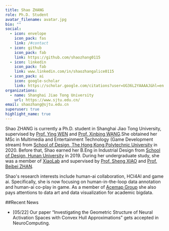 ```yaml
---
title: Shao ZHANG
role: Ph.D. Student
avatar_filename: avatar.jpg
bio: ""
social:
  - icon: envelope
    icon_pack: fas
    link: /#contact
  - icon: github
    icon_pack: fab
    link: https://github.com/shaozhang0115
  - icon: linkedin
    icon_pack: fab
    link: www.linkedin.com/in/shaozhangalice0115
  - icon_pack: ai
    icon: google-scholar
    link: https://scholar.google.com/citations?user=UG36L2YAAAAJ&hl=en
organizations:
  - name: Shanghai Jiao Tong University
    url: https://www.sjtu.edu.cn/
email: shaozhang@sjtu.edu.cn
superuser: true
highlight_name: true
---
```

Shao ZHANG is currently a Ph.D. student in Shanghai Jiao Tong University, supervised by [Prof. Ying WEN](https://yingwen.io/) and [Prof. Xinbing WANG](https://www.cs.sjtu.edu.cn/~wang-xb/).She obtained her MSc in Multimedia and Entertainment Technology (Game Development stream) from [School of Design, The Hong Kong Polytechnic University](https://www.sd.polyu.edu.hk/en/) in 2020. Before that, Shao earned her B.Eng in Industrial Design from [School of Design, Hunan University](http://design.hnu.edu.cn/) in 2019. During her undergraduate study, she was a member of [XiaoLab](http://xiaolab.net/) and supervised by [Prof. Sheng XIAO](http://xiaolab.net/) and [Prof. Beibei ZHAN](http://ylsy.hnu.edu.cn/info/1209/5571.htm).

Shao's research interests include human-ai collaboration, HCI4AI and game ai. Specifically, she is now focusing on human-in-the-loop data annotation and human-ai co-play in game. As a member of [Acemap Group](https://www.acemap.info/) she also pays attentions to data art and data visualization for academic bigdata.

##Recent News
- [05/22] Our paper “Investigating the Geometric Structure of Neural Activation Spaces with Convex Hull Approximations” gets accepted in NeuroComputing.
